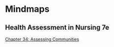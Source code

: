 # Mindmaps

## Health Assessment in Nursing 7e
[Chapter 34: Assessing Communities](/HAIN/34markmap.html)
